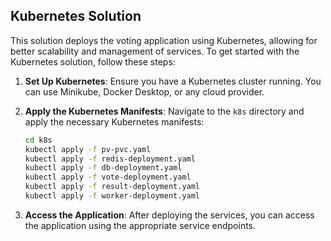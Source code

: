 ## Kubernetes Solution

This solution deploys the voting application using Kubernetes, allowing for better scalability and management of services. To get started with the Kubernetes solution, follow these steps:

1. **Set Up Kubernetes**:
   Ensure you have a Kubernetes cluster running. You can use Minikube, Docker Desktop, or any cloud provider.

2. **Apply the Kubernetes Manifests**:
   Navigate to the `k8s` directory and apply the necessary Kubernetes manifests:
   ```bash
   cd k8s
   kubectl apply -f pv-pvc.yaml
   kubectl apply -f redis-deployment.yaml
   kubectl apply -f db-deployment.yaml
   kubectl apply -f vote-deployment.yaml
   kubectl apply -f result-deployment.yaml
   kubectl apply -f worker-deployment.yaml
   ```

3. **Access the Application**:
   After deploying the services, you can access the application using the appropriate service endpoints.
